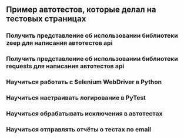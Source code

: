 ## Пример автотестов, которые делал на тестовых страницах

### Получить представление об использовании библиотеки zeep для написания автотестов api
### Получить представление об использовании библиотеки requests для написания автотестов api
### Научиться работать с Selenium WebDriver в Python
### Научиться настраивать логирование в PyTest
### Научиться обрабатывать исключения в автотестах
### Научиться отправлять отчёты о тестах по email